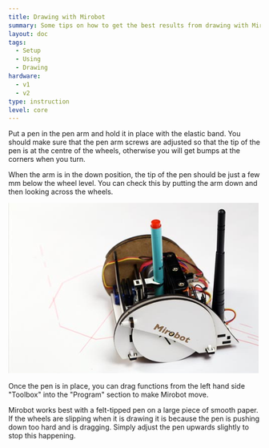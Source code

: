 ```yaml
---
title: Drawing with Mirobot
summary: Some tips on how to get the best results from drawing with Mirobot
layout: doc
tags:
  - Setup
  - Using
  - Drawing
hardware:
  - v1
  - v2
type: instruction
level: core
---
```


Put a pen in the pen arm and hold it in place with the elastic band. You should make sure that the pen arm screws are adjusted so that the tip of the pen is at the centre of the wheels, otherwise you will get bumps at the corners when you turn.

When the arm is in the down position, the tip of the pen should be just a few mm below the wheel level. You can check this by putting the arm down and then looking across the wheels.

![Drawing with Mirobot](/assets/docs/drawing-with-mirobot/1.jpg)

Once the pen is in place, you can drag functions from the left hand side "Toolbox" into the "Program" section to make Mirobot move.

Mirobot works best with a felt-tipped pen on a large piece of smooth paper. If the wheels are slipping when it is drawing it is because the pen is pushing down too hard and is dragging. Simply adjust the pen upwards slightly to stop this happening.